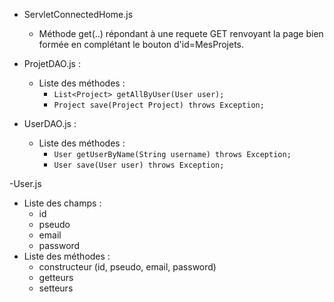 - ServletConnectedHome.js
  - Méthode get(..) répondant à une requete GET renvoyant la page bien formée en complétant le bouton d'id=MesProjets.

- ProjetDAO.js :
  - Liste des méthodes :
    - ```List<Project> getAllByUser(User user);```
    - ```Project save(Project Project) throws Exception;```

- UserDAO.js :
  - Liste des méthodes :
    - ```User getUserByName(String username) throws Exception;```
    - ```User save(User user) throws Exception;```

-User.js
  - Liste des champs :
    - id
    - pseudo
    - email
    - password
  - Liste des méthodes :
    - constructeur (id, pseudo, email, password)
    - getteurs
    - setteurs
